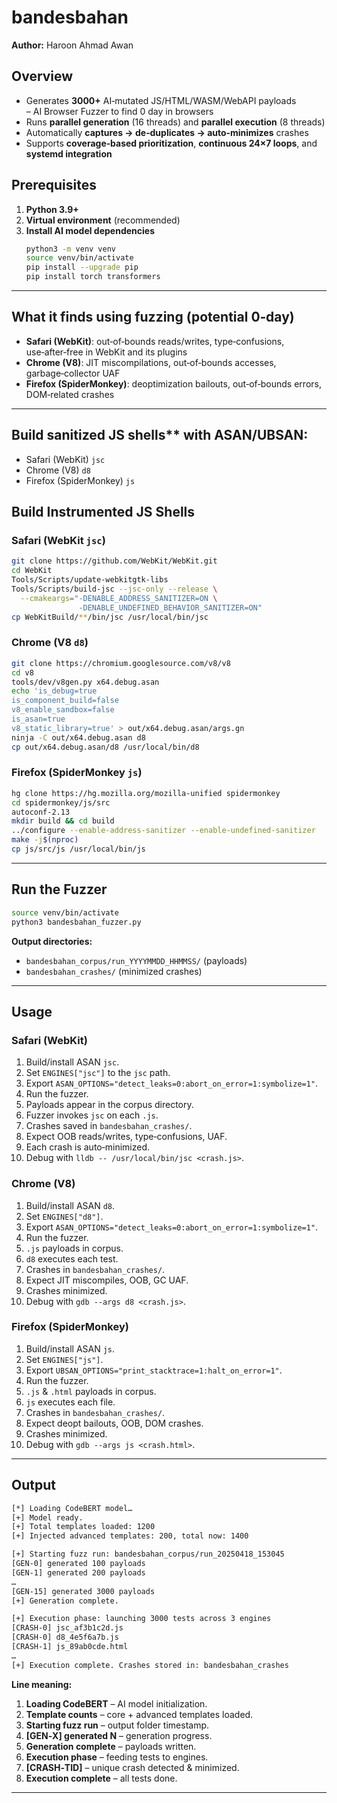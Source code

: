 # bandesbahan

**Author:** Haroon Ahmad Awan  

## Overview
- Generates **3000+** AI‑mutated JS/HTML/WASM/WebAPI payloads  
– AI Browser Fuzzer to find 0 day in browsers
- Runs **parallel generation** (16 threads) and **parallel execution** (8 threads)  
- Automatically **captures → de‑duplicates → auto‑minimizes** crashes  
- Supports **coverage‑based prioritization**, **continuous 24×7 loops**, and **systemd integration**  


## Prerequisites

1. **Python 3.9+**  
2. **Virtual environment** (recommended)  
3. **Install AI model dependencies**  
   ```bash
   python3 -m venv venv
   source venv/bin/activate
   pip install --upgrade pip
   pip install torch transformers
   ```  
---

## What it finds using fuzzing (potential 0‑day)
- **Safari (WebKit)**: out‑of‑bounds reads/writes, type‑confusions, use‑after‑free in WebKit and its plugins  
- **Chrome (V8)**: JIT miscompilations, out‑of‑bounds accesses, garbage‑collector UAF  
- **Firefox (SpiderMonkey)**: deoptimization bailouts, out‑of‑bounds errors, DOM‑related crashes  

---

## Build sanitized JS shells** with ASAN/UBSAN:  
   - Safari (WebKit) `jsc`  
   - Chrome (V8)     `d8`  
   - Firefox (SpiderMonkey) `js`  


## Build Instrumented JS Shells

### Safari (WebKit `jsc`)
```bash
git clone https://github.com/WebKit/WebKit.git
cd WebKit
Tools/Scripts/update-webkitgtk-libs
Tools/Scripts/build-jsc --jsc-only --release \
  --cmakeargs="-DENABLE_ADDRESS_SANITIZER=ON \
               -DENABLE_UNDEFINED_BEHAVIOR_SANITIZER=ON"
cp WebKitBuild/**/bin/jsc /usr/local/bin/jsc
```

### Chrome (V8 `d8`)
```bash
git clone https://chromium.googlesource.com/v8/v8
cd v8
tools/dev/v8gen.py x64.debug.asan
echo 'is_debug=true
is_component_build=false
v8_enable_sandbox=false
is_asan=true
v8_static_library=true' > out/x64.debug.asan/args.gn
ninja -C out/x64.debug.asan d8
cp out/x64.debug.asan/d8 /usr/local/bin/d8
```

### Firefox (SpiderMonkey `js`)
```bash
hg clone https://hg.mozilla.org/mozilla-unified spidermonkey
cd spidermonkey/js/src
autoconf-2.13
mkdir build && cd build
../configure --enable-address-sanitizer --enable-undefined-sanitizer
make -j$(nproc)
cp js/src/js /usr/local/bin/js
```

---

## Run the Fuzzer

```bash
source venv/bin/activate
python3 bandesbahan_fuzzer.py
```

**Output directories:**
- `bandesbahan_corpus/run_YYYYMMDD_HHMMSS/` (payloads)  
- `bandesbahan_crashes/`                (minimized crashes)  

---

## Usage

### Safari (WebKit)
1. Build/install ASAN `jsc`.  
2. Set `ENGINES["jsc"]` to the `jsc` path.  
3. Export `ASAN_OPTIONS="detect_leaks=0:abort_on_error=1:symbolize=1"`.  
4. Run the fuzzer.  
5. Payloads appear in the corpus directory.  
6. Fuzzer invokes `jsc` on each `.js`.  
7. Crashes saved in `bandesbahan_crashes/`.  
8. Expect OOB reads/writes, type‑confusions, UAF.  
9. Each crash is auto‑minimized.  
10. Debug with `lldb -- /usr/local/bin/jsc <crash.js>`.

### Chrome (V8)
1. Build/install ASAN `d8`.  
2. Set `ENGINES["d8"]`.  
3. Export `ASAN_OPTIONS="detect_leaks=0:abort_on_error=1:symbolize=1"`.  
4. Run the fuzzer.  
5. `.js` payloads in corpus.  
6. `d8` executes each test.  
7. Crashes in `bandesbahan_crashes/`.  
8. Expect JIT miscompiles, OOB, GC UAF.  
9. Crashes minimized.  
10. Debug with `gdb --args d8 <crash.js>`.

### Firefox (SpiderMonkey)
1. Build/install ASAN `js`.  
2. Set `ENGINES["js"]`.  
3. Export `UBSAN_OPTIONS="print_stacktrace=1:halt_on_error=1"`.  
4. Run the fuzzer.  
5. `.js` & `.html` payloads in corpus.  
6. `js` executes each file.  
7. Crashes in `bandesbahan_crashes/`.  
8. Expect deopt bailouts, OOB, DOM crashes.  
9. Crashes minimized.  
10. Debug with `gdb --args js <crash.html>`.

---

##  Output

```bash
[*] Loading CodeBERT model…
[+] Model ready.
[+] Total templates loaded: 1200
[+] Injected advanced templates: 200, total now: 1400

[+] Starting fuzz run: bandesbahan_corpus/run_20250418_153045
[GEN-0] generated 100 payloads
[GEN-1] generated 200 payloads
…
[GEN-15] generated 3000 payloads
[+] Generation complete.

[+] Execution phase: launching 3000 tests across 3 engines
[CRASH-0] jsc_af3b1c2d.js
[CRASH-0] d8_4e5f6a7b.js
[CRASH-1] js_89ab0cde.html
…
[+] Execution complete. Crashes stored in: bandesbahan_crashes
```

**Line meaning:**
1. **Loading CodeBERT** – AI model initialization.  
2. **Template counts** – core + advanced templates loaded.  
3. **Starting fuzz run** – output folder timestamp.  
4. **[GEN‑X] generated N** – generation progress.  
5. **Generation complete** – payloads written.  
6. **Execution phase** – feeding tests to engines.  
7. **[CRASH‑TID]** – unique crash detected & minimized.  
8. **Execution complete** – all tests done.

---

